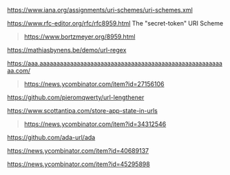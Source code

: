 https://www.iana.org/assignments/uri-schemes/uri-schemes.xml

https://www.rfc-editor.org/rfc/rfc8959.html The "secret-token" URI Scheme
> https://www.bortzmeyer.org/8959.html

https://mathiasbynens.be/demo/url-regex

https://aaa.aaaaaaaaaaaaaaaaaaaaaaaaaaaaaaaaaaaaaaaaaaaaaaaaaaaaaaaa.com/
> https://news.ycombinator.com/item?id=27156106

https://github.com/pieromqwerty/url-lengthener

https://www.scottantipa.com/store-app-state-in-urls
> https://news.ycombinator.com/item?id=34312546

https://github.com/ada-url/ada

https://news.ycombinator.com/item?id=40689137

https://news.ycombinator.com/item?id=45295898